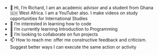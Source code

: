 - 👋 Hi, I’m Richard, I am an academic advisor and a student from Ghana 🇬🇭 West Africa. I am a YouTuber also. I make videos on study opportunities for International Studies
- 👀 I’m interested in learning how to code
- 🌱 I’m currently learning Introduction to Programming
- 💞️ I’m looking to collaborate on fun projects
- 📫 How to reach me: offer me constructive feedback and criticism. Suggest better ways I can execute the same action or activity

<!---
rbquarsh/rbquarsh is a ✨ special ✨ repository because its `README.md` (this file) appears on your GitHub profile.
You can click the Preview link to take a look at your changes.
--->
